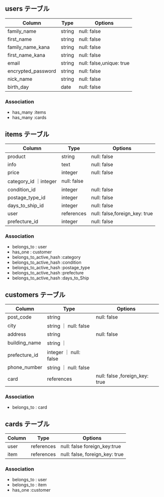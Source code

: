 ## users テーブル

| Column             | Type    | Options                 |
| ------------------ | ------  | ------------------------|
| family_name        | string  | null: false             |
| first_name         | string  | null: false             |
| family_name_kana   | string  | null: false             |
| first_name_kana    | string  | null: false             |
| email              | string  | null: false,unique: true|
| encrypted_password | string  | null: false             |
| nick_name          | string  | null: false             |
| birth_day          | date    | null: false             |

### Association
- has_many :items
- has_many :cards



## items テーブル

| Column              | Type    | Options     |
| --------------------| ------  | ----------- |
| product             | string  | null: false |
| info                | text    | null: false |
| price               | integer | null: false |
| category_id         ｜integer | null: false |
| condition_id        | integer | null: false |
| postage_type_id     | integer | null: false |
|days_to_ship_id      | integer | null: false |
| user                |references|null: false,foreign_key: true | 
| prefecture_id       | integer  | null: false |

### Association
- belongs_to : user 
- has_one : customer
- belongs_to_active_hash :category
- belongs_to_active_hash :condition
- belongs_to_active_hash :postage_type
- belongs_to_active_hash :prefecture
- belongs_to_active_hash :days_to_Ship  



## customers テーブル

| Column         | Type       | Options                        |
| ---------------| ---------- | ------------------------------ |
| post_code      | string     | null: false                    |
| city           | string     ｜ null: false                    |
| address     　 | string      | null: false                    |    
| building_name  | string     ｜                                |
| prefecture_id  | integer    ｜ null: false                    |
| phone_number    | string     ｜ null: false                    |
| card           | references  | null: false ,foreign_key: true |                   |

### Association
- belongs_to : card




## cards テーブル

| Column      | Type       | Options                        |
| -------     | ---------- | ------------------------------ |
| user        | references | null: false foreign_key:true |                              |
| item       | references  | null: false, foreign_key: true |

### Association
- belongs_to : user
- belongs_to : item
- has_one  :customer